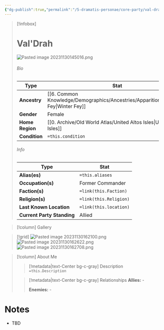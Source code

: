 ```yaml
---
{"dg-publish":true,"permalink":"/5-dramatis-personae/core-party/val-drah/","noteIcon":""}
---
```



> [!infobox]
> # Val'Drah
> ![Pasted image 20231130145016.png](/img/user/x.%20Assets/Attachments/Pasted%20image%2020231130145016.png)
> ###### Bio
> Type |  Stat |
> ---|---|
> **Ancestry** | [[6. Common Knowledge/Demographics/Ancestries/Apparition/Fey/Winter Fey\|Winter Fey]] |
> **Gender** | Female |
> **Home Region** | [[0. Archive/Old World Atlas/United Altos Isles\|United Altos Isles]] |
> **Condition** | `=this.condition` |
> ###### Info
> Type |  Stat |
> ---|---|
> **Alias(es)** | `=this.aliases` |
> **Occupation(s)** | Former Commander |
> **Faction(s)** | `=link(this.Faction)` |
> **Religion(s)** | `=link(this.Religion)` |
> **Last Known Location** | `=link(this.location)` |
> **Current Party Standing** | Allied |

> [!column] Gallery 

> [!grid] 
> ![Pasted image 20231130162100.png](/img/user/x.%20Assets/Attachments/Pasted%20image%2020231130162100.png)
> ![Pasted image 20231130162622.png](/img/user/x.%20Assets/Attachments/Pasted%20image%2020231130162622.png)
> ![Pasted image 20231130162708.png](/img/user/x.%20Assets/Attachments/Pasted%20image%2020231130162708.png)

> [!column] About Me
>> [!metadata|text-Center bg-c-gray] Description
>> `=this.Description`
>
>> [!metadata|text-Center bg-c-gray] Relationships
>> **Allies:** -
>>
>> **Enemies:** -

# Notes

- TBD

